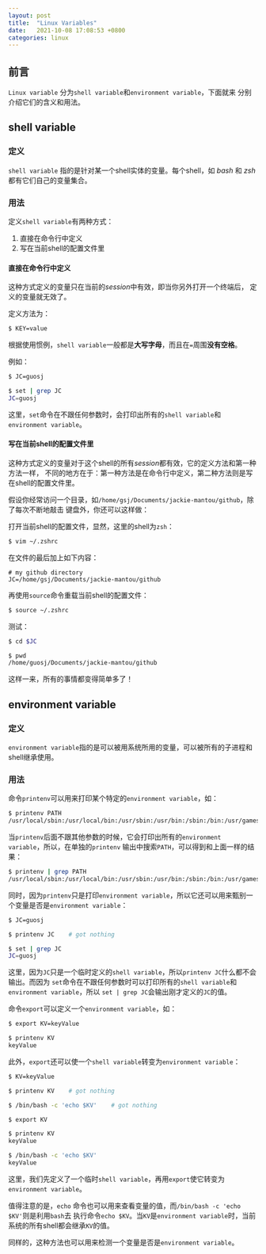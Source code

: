 ```yaml
---
layout: post
title:  "Linux Variables"
date:   2021-10-08 17:08:53 +0800
categories: linux
---
```


## 前言
`Linux variable` 分为`shell variable`和`environment variable`，下面就来
分别介绍它们的含义和用法。


## shell variable 
### 定义
`shell variable` 指的是针对某一个shell实体的变量。每个shell，如 *bash* 和 *zsh* 
都有它们自己的变量集合。

### 用法
定义`shell variable`有两种方式：
1. 直接在命令行中定义
2. 写在当前shell的配置文件里

#### 直接在命令行中定义
这种方式定义的变量只在当前的*session*中有效，即当你另外打开一个终端后，
定义的变量就无效了。

定义方法为：
```sh
$ KEY=value
```
根据使用惯例，`shell variable`一般都是**大写字母**，而且在`=`周围**没有空格**。

例如：
```sh
$ JC=guosj

$ set | grep JC
JC=guosj

```
这里，`set`命令在不跟任何参数时，会打印出所有的`shell variable`和`environment variable`。

#### 写在当前shell的配置文件里
这种方式定义的变量对于这个shell的所有*session*都有效，它的定义方法和第一种方法一样，
不同的地方在于：第一种方法是在命令行中定义，第二种方法则是写在shell的配置文件里。

假设你经常访问一个目录，如`/home/gsj/Documents/jackie-mantou/github`，除了每次不断地敲击
键盘外，你还可以这样做：

打开当前shell的配置文件，显然，这里的shell为`zsh`：
```sh
$ vim ~/.zshrc
```

在文件的最后加上如下内容：
```
# my github directory
JC=/home/gsj/Documents/jackie-mantou/github
```

再使用`source`命令重载当前shell的配置文件：
```sh
$ source ~/.zshrc
```

测试：
```sh
$ cd $JC

$ pwd
/home/guosj/Documents/jackie-mantou/github
```
这样一来，所有的事情都变得简单多了！

## environment variable
### 定义
`environment variable`指的是可以被用系统所用的变量，可以被所有的子进程和shell继承使用。


### 用法
命令`printenv`可以用来打印某个特定的`environment variable`，如：
```sh
$ printenv PATH
/usr/local/sbin:/usr/local/bin:/usr/sbin:/usr/bin:/sbin:/bin:/usr/games:/usr/local/games:/snap/bin
```

当`printenv`后面不跟其他参数的时候，它会打印出所有的`environment variable`，所以，在单独的`printenv`
输出中搜索`PATH`，可以得到和上面一样的结果：
```sh
$ printenv | grep PATH
/usr/local/sbin:/usr/local/bin:/usr/sbin:/usr/bin:/sbin:/bin:/usr/games:/usr/local/games:/snap/bin
```

同时，因为`printenv`只是打印`environment variable`，所以它还可以用来甄别一个变量是否是`environment variable`：
```sh
$ JC=guosj

$ printenv JC    # got nothing

$ set | grep JC
JC=guosj
```
这里，因为`JC`只是一个临时定义的`shell variable`，所以`printenv JC`什么都不会输出。而因为
`set`命令在不跟任何参数时可以打印所有的`shell variable`和`environment variable`，所以
`set | grep JC`会输出刚才定义的`JC`的值。

命令`export`可以定义一个`environment variable`，如：
```sh
$ export KV=keyValue

$ printenv KV
keyValue
```

此外，`export`还可以使一个`shell variable`转变为`environment variable`：
```sh
$ KV=keyValue

$ printenv KV    # got nothing

$ /bin/bash -c 'echo $KV'    # got nothing

$ export KV

$ printenv KV
keyValue

$ /bin/bash -c 'echo $KV'
keyValue
```
这里，我们先定义了一个临时`shell variable`，再用`export`使它转变为`environment variable`。

值得注意的是，`echo` 命令也可以用来查看变量的值，而`/bin/bash -c 'echo $KV'`则是利用`bash`去
执行命令`echo $KV`。当`KV`是`environment variable`时，当前系统的所有shell都会继承`KV`的值。

同样的，这种方法也可以用来检测一个变量是否是`environment variable`。


